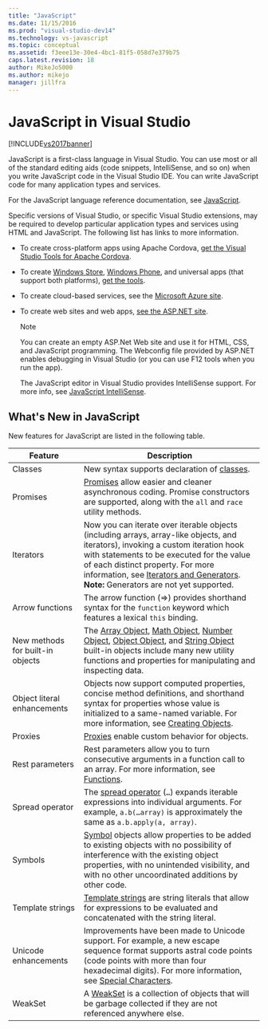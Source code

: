 ```yaml
---
title: "JavaScript"
ms.date: 11/15/2016
ms.prod: "visual-studio-dev14"
ms.technology: vs-javascript
ms.topic: conceptual
ms.assetid: f3eee13e-30e4-4bc1-81f5-058d7e379b75
caps.latest.revision: 18
author: MikeJo5000
ms.author: mikejo
manager: jillfra
---
```

# JavaScript in Visual Studio
[!INCLUDE[vs2017banner](../includes/vs2017banner.md)]

JavaScript is a first-class language in Visual Studio. You can use most or all of the standard editing aids (code snippets, IntelliSense, and so on) when you write JavaScript code in the Visual Studio IDE. You can write JavaScript code for many application types and services.

 For the JavaScript language reference documentation, see [JavaScript](http://msdn.microsoft.com/library/d1et7k7c\(v=vs.94\).aspx).

 Specific versions of Visual Studio, or specific Visual Studio extensions, may be required to develop particular application types and services using HTML and JavaScript. The following list has links to more information.

- To create cross-platform apps using Apache Cordova, [get the Visual Studio Tools for Apache Cordova](http://go.microsoft.com/fwlink/p/?LinkId=397606).

- To create [Windows Store](http://dev.windows.com/develop), [Windows Phone](http://dev.windows.com/develop), and universal apps (that support both platforms), [get the tools](http://dev.windows.com/develop/downloads).

- To create cloud-based services, see the [Microsoft Azure site](http://azure.microsoft.com/documentation/).

- To create web sites and web apps, [see the ASP.NET site](http://www.asp.net/get-started/websites).

  > [!NOTE]
  >  You can create an empty ASP.Net Web site and use it for HTML, CSS, and JavaScript programming. The Webconfig file provided by ASP.NET enables debugging in Visual Studio (or you can use F12 tools when you run the app).

  The JavaScript editor in Visual Studio provides IntelliSense support. For more info, see [JavaScript IntelliSense](../ide/javascript-intellisense.md).

## What's New in JavaScript
 New features for JavaScript are listed in the following table.

|Feature|Description|
|-------------|-----------------|
|Classes|New syntax supports declaration of [classes](/visualstudio/scripting-docs/javascript/reference/class-statement-javascript).|
|Promises|[Promises](/visualstudio/scripting-docs/javascript/reference/promise-object-javascript) allow easier and cleaner asynchronous coding. Promise constructors are supported, along with the `all` and `race` utility methods.|
|Iterators|Now you can iterate over iterable objects (including arrays, array-like objects, and iterators), invoking a custom iteration hook with statements to be executed for the value of each distinct property. For more information, see [Iterators and Generators](/visualstudio/scripting-docs/javascript/advanced/iterators-and-generators-javascript). **Note:**  Generators are not yet supported.|
|Arrow functions|The arrow function (=>) provides shorthand syntax for the `function` keyword which features a lexical `this` binding.|
|New methods for built-in objects|The [Array Object](/visualstudio/scripting-docs/javascript/reference/array-object-javascript), [Math Object](/visualstudio/scripting-docs/javascript/reference/math-object-javascript), [Number Object](/visualstudio/scripting-docs/javascript/reference/number-object-javascript), [Object Object](/visualstudio/scripting-docs/javascript/reference/object-object-javascript), and [String Object](/visualstudio/scripting-docs/javascript/reference/string-object-javascript) built-in objects include many new utility functions and properties for manipulating and inspecting data.|
|Object literal enhancements|Objects now support computed properties, concise method definitions, and shorthand syntax for properties whose value is initialized to a same-named variable. For more information, see [Creating Objects](/visualstudio/scripting-docs/javascript/creating-objects-javascript).|
|Proxies|[Proxies](/visualstudio/scripting-docs/javascript/reference/proxy-object-javascript) enable custom behavior for objects.|
|Rest parameters|Rest parameters allow you to turn consecutive arguments in a function call to an array. For more information, see [Functions](/visualstudio/scripting-docs/javascript/functions-javascript).|
|Spread operator|The [spread operator](/visualstudio/scripting-docs/javascript/reference/spread-operator-decrement-dot-dot-dot-javascript) (`…`) expands iterable expressions into individual arguments. For example, `a.b(…array)` is approximately the same as `a.b.apply(a, array)`.|
|Symbols|[Symbol](/visualstudio/scripting-docs/javascript/reference/symbol-object-javascript) objects allow properties to be added to existing objects with no possibility of interference with the existing object properties, with no unintended visibility, and with no other uncoordinated additions by other code.|
|Template strings|[Template strings](/visualstudio/scripting-docs/javascript/advanced/template-strings-javascript) are string literals that allow for expressions to be evaluated and concatenated with the string literal.|
|Unicode enhancements|Improvements have been made to Unicode support. For example, a new escape sequence format supports astral code points (code points with more than four hexadecimal digits). For more information, see [Special Characters](/visualstudio/scripting-docs/javascript/advanced/special-characters-javascript).|
|WeakSet|A [WeakSet](/visualstudio/scripting-docs/javascript/reference/weakset-object-javascript) is a collection of objects that will be garbage collected if they are not referenced anywhere else.|
